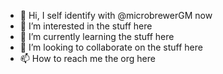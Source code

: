 - 👋 Hi, I self identify with @microbrewerGM now
- 👀 I’m interested in the stuff here
- 🌱 I’m currently learning the stuff here
- 💞️ I’m looking to collaborate on the stuff here
- 📫 How to reach me the org here

<!---
microbrewerGM/microbrewerGM is a ✨ special ✨ repository because its `README.md` (this file) appears on your GitHub profile.
You can click the Preview link to take a look at your changes.
--->
